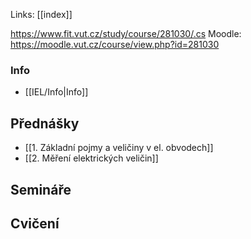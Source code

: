 Links: [[index]]

https://www.fit.vut.cz/study/course/281030/.cs
Moodle: https://moodle.vut.cz/course/view.php?id=281030
### Info
- [[IEL/Info|Info]]

## Přednášky
- [[1. Základní pojmy a veličiny v el. obvodech]]
- [[2. Měření elektrických veličin]]
## Semináře

## Cvičení